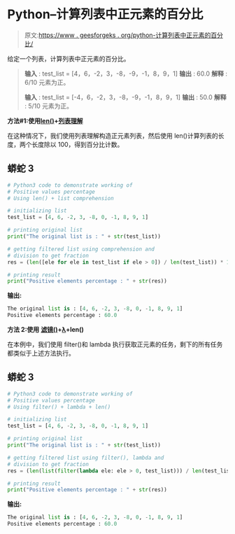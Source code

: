 # Python–计算列表中正元素的百分比

> 原文:[https://www . geesforgeks . org/python-计算列表中正元素的百分比/](https://www.geeksforgeeks.org/python-calculate-the-percentage-of-positive-elements-of-the-list/)

给定一个列表，计算列表中正元素的百分比。

> **输入** : test_list = [4，6，-2，3，-8，-9，-1，8，9，1]
> **输出** : 60.0
> **解释** : 6/10 元素为正。
> 
> **输入** : test_list = [-4，6，-2，3，-8，-9，-1，8，9，1]
> **输出** : 50.0
> **解释** : 5/10 元素为正。

**方法#1:使用**[**len()**](https://www.geeksforgeeks.org/python-string-length-len/)**+**[**列表理解**](https://www.geeksforgeeks.org/python-list-comprehension-and-slicing/)

在这种情况下，我们使用列表理解构造正元素列表，然后使用 len()计算列表的长度，两个长度除以 100，得到百分比计数。

## 蟒蛇 3

```py
# Python3 code to demonstrate working of 
# Positive values percentage 
# Using len() + list comprehension

# initializing list
test_list = [4, 6, -2, 3, -8, 0, -1, 8, 9, 1]

# printing original list
print("The original list is : " + str(test_list))

# getting filtered list using comprehension and 
# division to get fraction
res = (len([ele for ele in test_list if ele > 0]) / len(test_list)) * 100

# printing result 
print("Positive elements percentage : " + str(res))
```

**输出:**

```py
The original list is : [4, 6, -2, 3, -8, 0, -1, 8, 9, 1]
Positive elements percentage : 60.0
```

**方法 2:使用** [**滤镜()**](https://www.geeksforgeeks.org/filter-in-python/)**+**[**λ**](https://www.geeksforgeeks.org/python-lambda/)**+len()**

在本例中，我们使用 filter()和 lambda 执行获取正元素的任务，剩下的所有任务都类似于上述方法执行。

## 蟒蛇 3

```py
# Python3 code to demonstrate working of
# Positive values percentage
# Using filter() + lambda + len()

# initializing list
test_list = [4, 6, -2, 3, -8, 0, -1, 8, 9, 1]

# printing original list
print("The original list is : " + str(test_list))

# getting filtered list using filter(), lambda and
# division to get fraction
res = (len(list(filter(lambda ele: ele > 0, test_list))) / len(test_list)) * 100

# printing result
print("Positive elements percentage : " + str(res))
```

**输出:**

```py
The original list is : [4, 6, -2, 3, -8, 0, -1, 8, 9, 1]
Positive elements percentage : 60.0
```